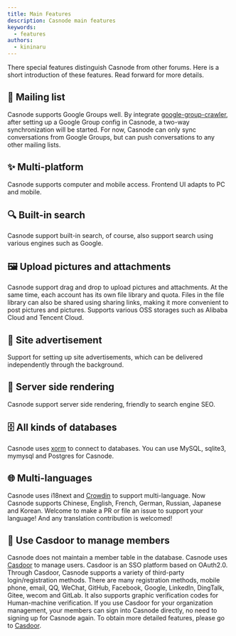 ```yaml
---
title: Main Features
description: Casnode main features
keywords:
  - features
authors:
  - kininaru
---
```


There special features distinguish Casnode from other forums. Here is a short introduction of these features. Read forward for more details.

## 📧 Mailing list

Casnode supports Google Groups well. By integrate [google-group-crawler](https://github.com/casbin/google-groups-crawler), after setting up a Google Group config in Casnode, a two-way synchronization will be started. For now, Casnode can only sync conversations from Google Groups, but can push conversations to any other mailing lists.

## ✨ Multi-platform

Casnode supports computer and mobile access. Frontend UI adapts to PC and mobile.

## 🔍 Built-in search

Casnode support built-in search, of course, also support search using various engines such as Google.

## 🖼️ Upload pictures and attachments

Casnode support drag and drop to upload pictures and attachments. At the same time, each account has its own file library and quota. Files in the file library can also be shared using sharing links, making it more convenient to post pictures and pictures. Supports various OSS storages such as Alibaba Cloud and Tencent Cloud.

## 📢 Site advertisement

Support for setting up site advertisements, which can be delivered independently through the background.

## 🎯 Server side rendering

Casnode support server side rendering, friendly to search engine SEO.

## 🗄️ All kinds of databases

Casnode uses [xorm](https://github.com/go-xorm/xorm) to connect to databases. You can use MySQL, sqlite3, mymysql and Postgres for Casnode.

## 🌐 Multi-languages

Casnode uses i18next and [Crowdin](https://crowdin.com/project/casnode/) to support multi-language. Now Casnode supports Chinese, English, French, German, Russian, Japanese and Korean. Welcome to make a PR or file an issue to support your language! And any translation contribution is welcomed!

## 🚪 Use Casdoor to manage members

Casnode does not maintain a member table in the database. Casnode uses [Casdoor](https://github.com/casbin/casdoor) to manage users. Casdoor is an SSO platform based on OAuth2.0. Through Casdoor, Casnode supports a variety of third-party login/registration methods. There are many registration methods, mobile phone, email, QQ, WeChat, GitHub,  Facebook, Google, LinkedIn, DingTalk, Gitee, wecom and GitLab. It also supports graphic verification codes for Human-machine verification. If you use Casdoor for your organization management, your members can sign into Casnode directly, no need to signing up for Casnode again. To obtain more detailed features, please go to [Casdoor](https://casdoor.org).
